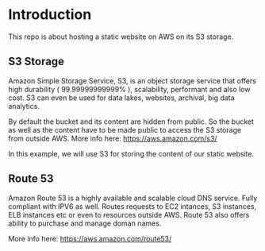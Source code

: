 # Introduction

This repo is about hosting a static website on AWS on its S3 storage.

## S3 Storage

Amazon Simple Storage Service, S3, is an object storage service that offers high durability ( 99.99999999999% ), scalability, performant and also low cost. S3 can even be used for data lakes, websites, archival, big data analytics.

By default the bucket and its content are hidden from public. So the bucket as well as the content have to be made public to access the S3 storage from outside AWS.
More info here: https://aws.amazon.com/s3/

In this example, we will use S3 for storing the content of our static website.

## Route 53

Amazon Route 53 is a highly available and scalable cloud DNS service. Fully compliant with IPV6 as well. Routes requests to EC2 intances, S3 instances, ELB instances etc or even to resources outside AWS. Route 53 also offers ability to purchase and manage doman names.

More info here: https://aws.amazon.com/route53/



